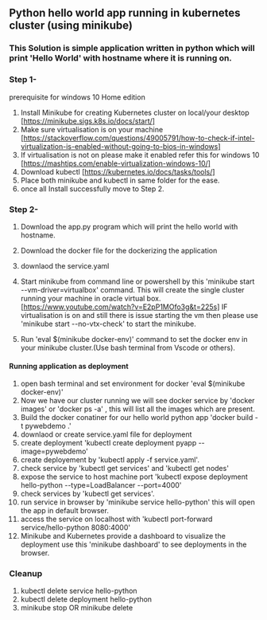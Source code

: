 ## Python hello world app running in kubernetes cluster (using minikube)  
### This Solution is simple application written in python which will print 'Hello World' with hostname where it is running on.

### Step 1-
prerequisite for windows 10 Home edition

1. Install Minikube for creating Kubernetes cluster on local/your desktop
[https://minikube.sigs.k8s.io/docs/start/]
2. Make sure virtualisation is on your machine 
[https://stackoverflow.com/questions/49005791/how-to-check-if-intel-virtualization-is-enabled-without-going-to-bios-in-windows]
4. If virtualisation is not on please make it enabled refer this for windows 10 [https://mashtips.com/enable-virtualization-windows-10/]
5. Download kubectl [https://kubernetes.io/docs/tasks/tools/]
6. Place both minikube and kubectl in same folder for the ease.
7. once all Install successfully move to Step 2.

### Step 2-
1. Download the app.py program which will print the hello world with hostname.
2. Download the docker file for the dockerizing the application
3. downlaod the service.yaml 

1. Start minikube from command line or powershell by this 'minikube start --vm-driver=virtualbox' command.
  This will create the single cluster running your machine in oracle virtual box. [https://www.youtube.com/watch?v=E2pP1MOfo3g&t=225s]
  IF virtualisation is on and still there is issue starting the vm then please use 'minikube start --no-vtx-check' to start the minikube.
2. Run 'eval $(minikube docker-env)' command to set the docker env in your minikube cluster.(Use bash terminal from Vscode or others).

#### Running application as deployment 
1. open bash terminal and set environment for docker 'eval $(minikube docker-env)'
2. Now we have our cluster running we will see docker service by 'docker images' or 'docker ps -a' , this will list all the images which are present.
5. Build the docker conatiner for our hello world python app  'docker build -t pywebdemo .'
3. downlaod or create service.yaml file for deployment
4. create deployment 'kubectl create deployment pyapp --image=pywebdemo'
5. create deployement by 'kubectl apply -f service.yaml'.
6. check service by 'kubectl get services' and 'kubectl get nodes'
7. expose the service to host machine port 'kubectl expose deployment hello-python --type=LoadBalancer --port=4000'
8. check services by 'kubectl get services'.
9. run service in browser by 'minikube service hello-python' this will open the app in default browser.
10. access the service on localhost with 'kubectl port-forward service/hello-python 8080:4000'
11. Minikube and Kubernetes provide a dashboard to visualize the deployment use this 'minikube dashboard' to see deployments in the browser.

### Cleanup
1. kubectl delete service hello-python
2. kubectl delete deployment hello-python
3. minikube stop OR minikube delete

